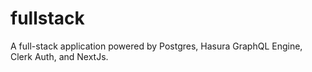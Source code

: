 # fullstack
A full-stack application powered by Postgres, Hasura GraphQL Engine, Clerk Auth, and NextJs.


